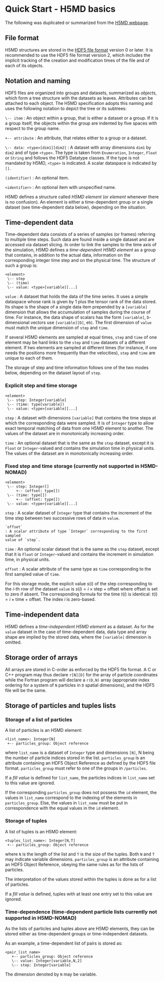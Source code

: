 # Quick Start - H5MD basics

The following was duplicated or summarized from the [H5MD webpage](http://h5md.nongnu.org/).

## File format

H5MD structures are stored in the
[HDF5 file format](http://www.hdfgroup.org/HDF5/doc/H5.format.html) version 0
or later. It is recommended to use the HDF5 file format version 2, which
includes the implicit tracking of the creation and modification times of the
file and of each of its objects.

## Notation and naming

HDF5 files are organized into groups and datasets, summarized as *objects*,
which form a tree structure with the datasets as leaves. Attributes can be
attached to each object. The H5MD specification adopts this naming and uses the
following notation to depict the tree or its subtrees:

`\-- item`
:   An object within a group, that is either a dataset or a group. If it is a
    group itself, the objects within the group are indented by five spaces with
    respect to the group name.

`+-- attribute`
:   An attribute, that relates either to a group or a dataset.

`\-- data: <type>[dim1][dim2]`
:   A dataset with array dimensions `dim1` by `dim2` and of type `<type>`. The
    type is taken from `Enumeration`, `Integer`, `Float` or `String` and follows
    the HDF5 Datatype classes. If the type is not mandated by H5MD, `<type>` is
    indicated. A scalar dataspace is indicated by `[]`.

`(identifier)`
:   An optional item.

`<identifier>`
:   An optional item with unspecified name.

H5MD defines a structure called *H5MD element* (or *element* whenever there
is no confusion). An element is either a time-dependent group or a single
dataset (see time-dependent data below), depending on the situation.

<!-- ## General organization

H5MD defines an organization of the HDF5 file or a part thereof into groups,
datasets, and attributes. The root level of the H5MD structure may coincide
with the root of the HDF5 file or be an arbitrary group inside the HDF5 tree. A
number of groups are defined at the H5MD root level. Several levels of
subgroups may exist inside the H5MD structure, allowing the storage and
description of subsystems.

The H5MD structure is allowed to possess non-specified groups, datasets, or
attributes that contain additional information such as application-specific
parameters or data structures, leaving scope for future extensions. Only the
`h5md` group is mandatory at the H5MD root level. All other root groups are
optional, allowing the user to store only relevant data. Inside each group,
every group or dataset is again optional, unless specified differently.

H5MD supports equally the storage of time-dependent and time-independent data,
i.e., data that change in the course of the simulation or that do not. The
choice between those storage types is not made explicit for the elements in the
specification, it has to be made according to the situation. For instance, the
species and mass of the particles are often fixed in time, but in chemically
reactive systems this might not be appropriate. -->

## Time-dependent data

Time-dependent data consists of a series of samples (or frames) referring to
multiple time steps. Such data are found inside a single dataset and are
accessed via dataset slicing. In order to link the samples to the time axis of
the simulation, H5MD defines a *time-dependent H5MD element* as a group that
contains, in addition to the actual data, information on the corresponding
integer time step and on the physical time. The structure of such a group is:

    <element>
     \-- step
     \-- (time)
     \-- value: <type>[variable][...]

`value`
:   A dataset that holds the data of the time series. It uses a simple
    dataspace whose rank is given by 1 plus the tensor rank of the data stored.
    Its shape is the shape of a single data item prepended by a `[variable]`
    dimension that allows the accumulation of samples during the course of
    time. For instance, the data shape of scalars has the form `[variable]`,
    `D`-dimensional vectors use `[variable][D]`, etc. The first dimension of
    `value` must match the unique dimension of `step` and `time`.

If several H5MD elements are sampled at equal times, `step` and `time` of one
element may be hard links to the `step` and `time` datasets of a different
element. If two elements are sampled at different times (for instance, if one
needs the positions more frequently than the velocities), `step` and `time` are
unique to each of them.

The storage of step and time information follows one of the two modes below,
depending on the dataset layout of `step`.

### Explicit step and time storage

    <element>
     \-- step: Integer[variable]
     \-- (time: type[variable])
     \-- value: <type>[variable][...]

`step`
:   A dataset with dimensions `[variable]` that contains the time steps at
    which the corresponding data were sampled. It is of `Integer` type to allow
    exact temporal matching of data from one H5MD element to another. The
    values of the dataset are in monotonically increasing order.

`time`
:   An optional dataset that is the same as the `step` dataset, except it is
    `Float` or `Integer`-valued and contains the simulation time in physical units. The
    values of the dataset are in monotonically increasing order.

### Fixed step and time storage **(currently not supported in H5MD-NOMAD)**

    <element>
     \-- step: Integer[]
	     +-- (offset: type[])
     \-- (time: type[])
	     +-- (offset: type[])
     \-- value: <type>[variable][...]

`step`
:   A scalar dataset of `Integer` type that contains the increment of the
    time step between two successive rows of data in `value`.

    `offset`
	: A scalar attribute of type `Integer` corresponding to the first sampled
    value of `step`.

`time`
:   An optional scalar dataset that is the same as the `step` dataset, except that
    it is `Float` or `Integer`-valued and contains the increment in simulation
    time, in physical units.

`offset`
	: A scalar attribute of the same type as `time` corresponding to the first
    sampled value of `time`.

For this storage mode, the explicit value $s(i)$ of the step corresponding to
the $i$-th row of the dataset `value` is $s(i) = i\times\mathrm{step} +
\mathrm{offset}$ where $\mathrm{offset}$ is set to zero if absent.
The corresponding formula for the time $t(i)$ is identical: $t(i) =
i\times\mathrm{time} + \mathrm{offset}$.
The index $i$ is zero-based.

## Time-independent data

H5MD defines a *time-independent H5MD element* as a dataset. As for the
`value` dataset in the case of time-dependent data, data type and array shape
are implied by the stored data, where the `[variable]` dimension is omitted.

## Storage order of arrays

All arrays are stored in C-order as enforced by the HDF5 file format.
A C or C++ program may thus declare `r[N][D]` for the array
of particle coordinates while the Fortran program will declare a `r(D,N)` array
(appropriate index ordering for a system of `N` particles in `D` spatial
dimensions), and the HDF5 file will be the same.

## Storage of particles and tuples lists

### Storage of a list of particles

A list of particles is an H5MD element:

    <list_name>: Integer[N]
     +-- particles_group: Object reference

where `list_name` is a dataset of `Integer` type and dimensions `[N]`, N being
the number of particle indices stored in the list. `particles_group` is an
attribute containing an HDF5 Object Reference as defined by the HDF5 file format. `particles_group`
must refer to one of the groups in `/particles`.

If a *fill value* is defined for `list_name`, the particles indices in
`list_name` set to this value are ignored.

If the corresponding `particles_group` does not possess the `id` element, the
values in `list_name` correspond to the indexing of the elements in
`particles_group`. Else, the values in `list_name` must be put in correspondence
with the equal values in the `id` element.

### Storage of tuples

A list of tuples is an H5MD element:

    <tuples_list_name>: Integer[N,T]
     +-- particles_group: Object reference

where `N` is the length of the list and `T` is the size of the tuples.  Both `N`
and `T` may indicate variable dimensions. `particles_group` is an attribute
containing an HDF5 Object Reference, obeying the same rules as for the lists of
particles.

The interpretation of the values stored within the tuples is done as for a list
of particles.

If a *fill value* is defined, tuples with at least one entry set to this
value are ignored.

### Time-dependence **(time-dependent particle lists currently not supported in H5MD-NOMAD)**

As the lists of particles and tuples above are H5MD elements, they can be stored
either as time-dependent groups or time-independent datasets.

As an example, a time-dependent list of pairs is stored as:

    <pair_list_name>
       +-- particles_group: Object reference
       \-- value: Integer[variable,N,2]
       \-- step: Integer[variable]

The dimension denoted by `N` may be variable.

